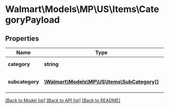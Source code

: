 # Walmart\Models\MP\US\Items\CategoryPayload

## Properties

Name | Type | Description | Notes
------------ | ------------- | ------------- | -------------
**category** | **string** | Type of item | [optional]
**subcategory** | [**\Walmart\Models\MP\US\Items\SubCategory[]**](SubCategory.md) | Specific kind of category | [optional]


[[Back to Model list]](./) [[Back to API list]](../../../../../README.md#supported-apis) [[Back to README]](../../../../../README.md)

